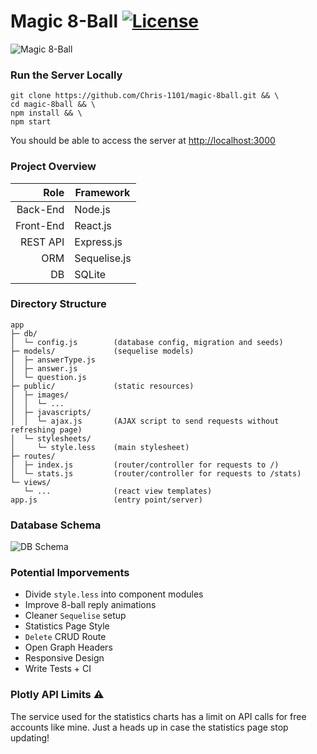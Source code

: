 # Magic 8-Ball [![License](https://img.shields.io/github/license/Chris-1101/boxecho.svg)](https://github.com/Chris-1101/boxecho/blob/master/LICENSE.md)
![Magic 8-Ball](https://user-images.githubusercontent.com/28808441/54500297-a30d1900-491b-11e9-84e5-2b82606b9ccb.png)

### Run the Server Locally
```
git clone https://github.com/Chris-1101/magic-8ball.git && \
cd magic-8ball && \
npm install && \
npm start
```
You should be able to access the server at [http://localhost:3000](http://localhost:3000)

### Project Overview
|      Role | Framework    |
| --------: | ------------ |
|  Back-End | Node.js      |
| Front-End | React.js     |
|  REST API | Express.js   |
|       ORM | Sequelise.js |
|        DB | SQLite       |

### Directory Structure
```
app
├─ db/
│  └─ config.js        (database config, migration and seeds)
├─ models/             (sequelise models)
│  ├─ answerType.js
│  ├─ answer.js
│  └─ question.js
├─ public/             (static resources)
│  ├─ images/
│  │  └─ ...
│  ├─ javascripts/
│  │  └─ ajax.js       (AJAX script to send requests without refreshing page)
│  └─ stylesheets/
│     └─ style.less    (main stylesheet)
├─ routes/
│  ├─ index.js         (router/controller for requests to /)
│  └─ stats.js         (router/controller for requests to /stats)
└─ views/
   └─ ...              (react view templates)
app.js                 (entry point/server)
```

### Database Schema
![DB Schema](https://user-images.githubusercontent.com/28808441/54500298-a30d1900-491b-11e9-9bd6-7d7e09d0464b.png)

### Potential Imporvements
* Divide `style.less` into component modules
* Improve 8-ball reply animations
* Cleaner `Sequelise` setup
* Statistics Page Style
* `Delete` CRUD Route
* Open Graph Headers
* Responsive Design
* Write Tests + CI

### Plotly API Limits :warning:

The service used for the statistics charts has a limit on API calls for free accounts like mine. Just a heads up in case the statistics page stop updating!
